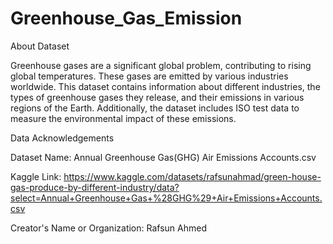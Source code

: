 # Greenhouse_Gas_Emission

About Dataset

Greenhouse gases are a significant global problem, contributing to rising global temperatures. These gases are emitted by various industries worldwide. This dataset contains information about different industries, the types of greenhouse gases they release, and their emissions in various regions of the Earth. Additionally, the dataset includes ISO test data to measure the environmental impact of these emissions.


Data Acknowledgements

Dataset Name: Annual Greenhouse Gas(GHG) Air Emissions Accounts.csv

Kaggle Link: https://www.kaggle.com/datasets/rafsunahmad/green-house-gas-produce-by-different-industry/data?select=Annual+Greenhouse+Gas+%28GHG%29+Air+Emissions+Accounts.csv

Creator's Name or Organization: Rafsun Ahmed

